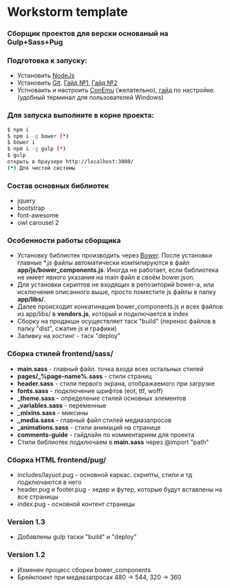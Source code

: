 # Workstorm template
### Сборщик проектов для верски основаный на Gulp+Sass+Pug

### Подготовка к запуску:
 - Установить [NodeJs](https://nodejs.org)
 - Установить [Git](https://git-scm.com/). [Гайд №1](https://www.youtube.com/playlist?list=PLY4rE9dstrJyTdVJpv7FibSaXB4BHPInb), [Гайд №2](https://www.youtube.com/playlist?list=PLoonZ8wII66iUm84o7nadL-oqINzBLk5g)
 - Устноваить и настроить [ConEmu](http://www.conemu.ru) (желательно), [гайд](https://www.youtube.com/watch?v=x0hw8llIZkY) по настройке. (удобный терминал для пользователей Windows)
 

### Для запуска выполните в корне проекта:
```sh
$ npm i
$ npm i -g bower (*)
$ bower i
$ npm i -g gulp (*)
$ gulp
открыть в браузере http://localhost:3000/
(*) Для чистой системы
```


### Состав основных библиотек
 - jquery
 - bootstrap
 - font-awesome
 - owl carousel 2
 

### Особенности работы сборщика
 - Установку библиотек производить через [Bower](https://bower.io/search/). После установки главные *.js файлы автоматически компилируются в файл **app/js/bower_components.js**. Иногда не работает, если библиотека не имеет явного указания на main файл в своём bower.json.
 - Для установки скриптов не входящих в репозиторий bower-a, или исключения описанного выше, просто поместите js файлы в папку **app/libs/**. 
 - Далее происходит конкатинация bower_components.js и всех файлов из  app/libs/ в **vendors.js**, который и подключается в index
 - Сборку на продакшн осуществляет таск "build" (перенос файлов в папку "dist", сжатие js и графики)
 - Заливку на хостинг - таск "deploy"


### Сборка стилей frontend/sass/
 - **main.sass** - главный файл. точка входа всех остальных стилей
 - **pages/_%page-name%.sass** - стили страниц
 - **header.sass** - стили первого экрана, отображаемого при загрузке
 - **fonts.sass** - подключение шрифтов (eot, ttf, woff)
 - **_theme.sass** - определение стилей основных элементов
 - **_variables.sass** - переменные
 - **_mixins.sass** - миксины
 - **_media.sass** - главный файл стилей медиазапросов
 - **_animations.sass** - стили анимаций на странице
 - **comments-guide** - гайдлайн по комментариям для проекта
 - Стили библиотек подключаем в **main.sass** через @import "path"

### Сборка HTML frontend/pug/
 - includes/layuot.pug - основной каркас. скрипты, стили и тд подключаются в него
 - header.pug и footer.pug - хедер и футер, которые будут вставлены на все страницы
 - index.pug - основной контент страницы

### Version 1.3
 - Добавлены gulp таски "build" и "deploy"

### Version 1.2
 - Изменен процесс сборки bower_components
 - Брейкпоинт при медиазапросах 480 -> 544, 320 -> 360
